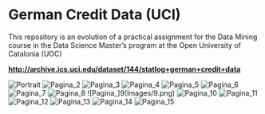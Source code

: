 # **German Credit Data (UCI)**

This repository is an evolution of a practical assignment for the Data Mining course in the Data Science Master’s program at the Open University of Catalonia (UOC)


**http://archive.ics.uci.edu/dataset/144/statlog+german+credit+data**


![Portrait](Images/1.pptx.png)
![Pagina_2](Images/2.png)
![Pagina_3](Images/3.png)
![Pagina_4](Images/4.png)
![Pagina_5](Images/5.png)
![Pagina_6](Images/6.png)
![Pagina_7](Images/7.png)
![Pagina_8](Images/8.png)
![Pagina_]9(Images/9.png)
![Pagina_10](Images/10.png)
![Pagina_11](Images/11.png)
![Pagina_12](Images/12.png)
![Pagina_13](Images/13.png)
![Pagina_14](Images/14.png)
![Pagina_15](Images/15.png)
